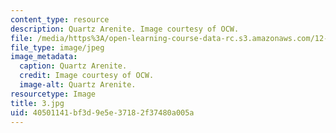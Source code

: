 ```yaml
---
content_type: resource
description: Quartz Arenite. Image courtesy of OCW.
file: /media/https%3A/open-learning-course-data-rc.s3.amazonaws.com/12-110-sedimentary-geology-fall-2004/40501141bf3d9e5e37182f37480a005a_3.jpg
file_type: image/jpeg
image_metadata:
  caption: Quartz Arenite.
  credit: Image courtesy of OCW.
  image-alt: Quartz Arenite.
resourcetype: Image
title: 3.jpg
uid: 40501141-bf3d-9e5e-3718-2f37480a005a
---
```

